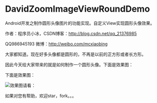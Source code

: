 # DavidZoomImageViewRoundDemo
Android开发之制作圆形头像图片的功能实现。自定义View实现圆形头像效果。

作者：程序员小冰，CSDN博客：http://blog.csdn.net/qq_21376985

QQ986945193 微博：http://weibo.com/mcxiaobing

大家都知道。现在好多头像都是圆形的，不再是以前的正方形或者长方形。 

因此今天给大家带来的就是如何制作一个圆形头像。下面是效果图： 

下面是效果图：

![效果图请看：](http://img.blog.csdn.net/20160809174626875)

如果对您有帮助，欢迎star，fork。。。
